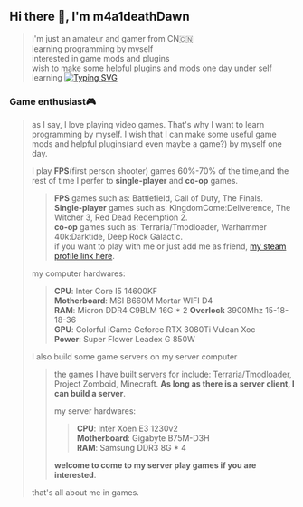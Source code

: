 ## Hi there 👋, I'm m4a1deathDawn
> I'm just an amateur and gamer from CN🇨🇳  
> learning programming by myself  
> interested in game mods and plugins  
> wish to make some helpful plugins and mods one day under self learning
[![Typing SVG](https://readme-typing-svg.demolab.com?font=Fira+Code&duration=3000&pause=100&color=028596&background=9C9C8441&center=true&multiline=true&repeat=false&width=1350&height=200&separator=%3C&lines=There+is+no+end+though+there+is+a+start+in+space.++--++Infinity.%3CIt+has+own+power%2C+it+ruins%2C+and+it+goes+though+there+is+a+start+also+in+the+star.++--++Finite.%3COnly+the+person+who+has+wisdom+can+read+the+most+foolish+one+from+the+history.%3CTHe+fish+that+lives+in+the+sea+doesn't+know+the+world+in+the+land.+It+also+ruins+and+goes+if+they+have+wisdom.%3CIt+is+funnier+that+man+exceeds+the+speed+of+light+than+fish+start+living+in+the+land.%3CIt+can+be+said+that+this+is+an+final+ultimatum+from+god+to+the+people+who+can+fight.%3C----Steins;Gate)](https://git.io/typing-svg)

### Game enthusiast🎮  
> as I say, I love playing video games. That's why I want to learn programming by myself. I wish that I can make some useful game mods and helpful plugins(and even maybe a game?) by myself one day.
> 
> I play **FPS**(first person shooter) games 60%-70% of the time,and the rest of time I perfer to **single-player** and **co-op** games.  
> > **FPS** games such as: Battlefield, Call of Duty, The Finals.  
> > **Single-player** games such as: KingdomCome:Deliverence, The Witcher 3, Red Dead Redemption 2.  
> > **co-op** games such as: Terraria/Tmodloader, Warhammer 40k:Darktide, Deep Rock Galactic.  
> > if you want to play with me or just add me as friend, [my steam profile link here](https://steamcommunity.com/id/m4a1_death-Dawn/).
>
> my computer hardwares:
> > **CPU**: Inter Core I5 14600KF  
> > **Motherboard**: MSI B660M Mortar WIFI D4  
> > **RAM**: Micron DDR4 C9BLM 16G \* 2 **Overlock** 3900Mhz 15-18-18-36  
> > **GPU**: Colorful iGame Geforce RTX 3080Ti Vulcan Xoc  
> > **Power**: Super Flower Leadex G 850W  
>
> I also build some game servers on my server computer  
> > the games I have built servers for include: Terraria/Tmodloader, Project Zomboid, Minecraft. **As long as there is a server client, I can build a server**.  
> > 
> > my server hardwares:  
> > > **CPU**: Inter Xoen E3 1230v2  
> > > **Motherboard**: Gigabyte B75M-D3H  
> > > **RAM**: Samsung DDR3 8G \* 4  
> > 
> > **welcome to come to my server play games if you are interested**.  
>
> that's all about me in games.  
<!--
**m4a1deathDawn/m4a1deathDawn** is a ✨ _special_ ✨ repository because its `README.md` (this file) appears on your GitHub profile.

Here are some ideas to get you started:

- 🔭 I’m currently working on ...
- 🌱 I’m currently learning ...
- 👯 I’m looking to collaborate on ...
- 🤔 I’m looking for help with ...
- 💬 Ask me about ...
- 📫 How to reach me: ...
- 😄 Pronouns: ...
- ⚡ Fun fact: ...
-->
